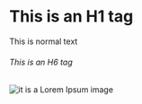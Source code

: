 # This is an H1 tag
This is normal text
###### This is an H6 tag
![it is a Lorem Ipsum image](https://picsum.photos/500/200)
